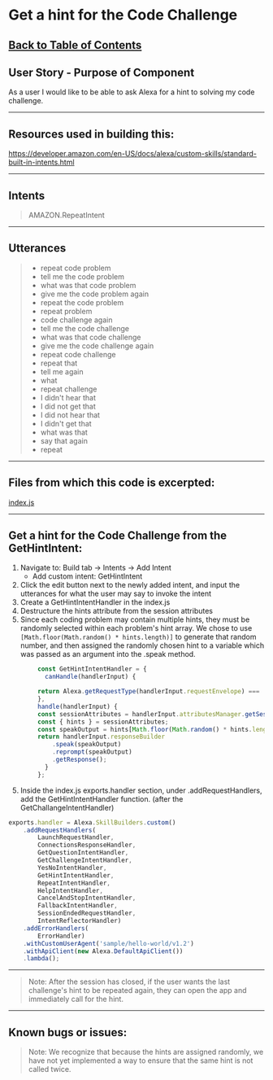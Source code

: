 # Get a hint for the Code Challenge

## [Back to Table of Contents](./Table-of-Contents.md)

## User Story - Purpose of Component
As a user I would like to be able to ask Alexa for a hint to solving my code challenge.
___
## Resources used in building this:
https://developer.amazon.com/en-US/docs/alexa/custom-skills/standard-built-in-intents.html
___
## Intents
> AMAZON.RepeatIntent
___
## Utterances
>- repeat code problem
>- tell me the code problem
>- what was that code problem
>- give me the code problem again
>- repeat the code problem
>- repeat problem
>- code challenge again
>- tell me the code challenge
>- what was that code challenge
>- give me the code challenge again
>- repeat code challenge
>- repeat that
>- tell me again
>- what
>- repeat challenge
>- I didn't hear that
>- I did not get that
>- I did not hear that
>- I didn't get that
>- what was that
>- say that again
>- repeat
___
## Files from which this code is excerpted:
[index.js]()
___
## Get a hint for the Code Challenge from the GetHintIntent:

1. Navigate to: Build tab → Intents → Add Intent
    - Add custom intent: GetHintIntent
2. Click the edit button next to the newly added intent, and input the utterances for what the user may say to invoke the intent
3. Create a GetHintIntentHandler in the index.js
4. Destructure the hints attribute from the session attributes
5. Since each coding problem may contain multiple hints, they must be randomly selected within each problem's hint array. We chose to use
```[Math.floor(Math.random() * hints.length)]``` to generate that random number, and then assigned the randomly chosen hint to a variable which was passed as an argument into the .speak method.

```javascript
        const GetHintIntentHandler = {
          canHandle(handlerInput) {

        return Alexa.getRequestType(handlerInput.requestEnvelope) === 'IntentRequest' && Alexa.getIntentName(handlerInput.requestEnvelope) === 'GetHintIntent';
        },
        handle(handlerInput) {
        const sessionAttributes = handlerInput.attributesManager.getSessionAttributes(); 
        const { hints } = sessionAttributes;
        const speakOutput = hints[Math.floor(Math.random() * hints.length)];
        return handlerInput.responseBuilder
            .speak(speakOutput)
            .reprompt(speakOutput)
            .getResponse();
          }
        };
```

5. Inside the index.js exports.handler section, under .addRequestHandlers, add the GetHintIntentHandler function. (after the GetChallangeIntentHandler)

```javascript
exports.handler = Alexa.SkillBuilders.custom()
    .addRequestHandlers(
        LaunchRequestHandler,
        ConnectionsResponseHandler,
        GetQuestionIntentHandler,
        GetChallengeIntentHandler,
        YesNoIntentHandler,
        GetHintIntentHandler,
        RepeatIntentHandler,
        HelpIntentHandler,
        CancelAndStopIntentHandler,
        FallbackIntentHandler,
        SessionEndedRequestHandler,
        IntentReflectorHandler)
    .addErrorHandlers(
        ErrorHandler)
    .withCustomUserAgent('sample/hello-world/v1.2')
    .withApiClient(new Alexa.DefaultApiClient())
    .lambda();
```

___

> Note: After the session has closed, if the user wants the last challenge's hint to be repeated again, they can open the app and immediately call for the hint.
___
## Known bugs or issues:

> Note: We recognize that because the hints are assigned randomly, we have not yet implemented a way to ensure that the same hint is not called twice.


